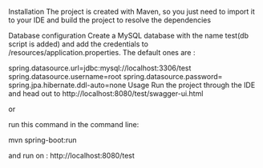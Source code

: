 Installation
The project is created with Maven, so you just need to import it to your IDE and build the project to resolve the dependencies

Database configuration
Create a MySQL database with the name test(db script is added) and add the credentials to /resources/application.properties.
The default ones are :

spring.datasource.url=jdbc:mysql://localhost:3306/test
spring.datasource.username=root
spring.datasource.password=
spring.jpa.hibernate.ddl-auto=none
Usage
Run the project through the IDE and head out to http://localhost:8080/test/swagger-ui.html

or

run this command in the command line:

mvn spring-boot:run

and run on : http://localhost:8080/test